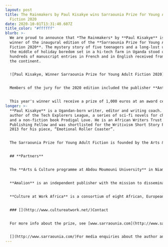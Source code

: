 ```yaml
---
layout: post
title: The Rainmakers by Paul Kisakye wins Sarraounia Prize for Young Adult
  Fiction 2020
date: 2020-10-01T13:31:40.607Z
title_color: "#ffffff"
blurb: >-
  We are proud to announce that *The Rainmakers* by **Paul Kisakye** is the
  winner of the inaugural edition of the **Sarraounia Prize for Young Adult
  Fiction 2020**. The mystery story of five teenagers and a long-lost uncle in
  the middle of holiday boredom set in a hi-tech farm in Uganda stood out from
  hundreds of manuscript entries in French and in English received from across
  the continent.


  ![﻿Paul Kisakye, Winner Sarraounia Prize for Young Adult Fiction 2020](../uploads/paul-kisakye.jpg "﻿Paul Kisakye, Winner Sarraounia Prize for Young Adult Fiction 2020")


  Members of the jury for the 2020 edition included the publisher **Antoinette Fall Correa**, recently departed academic, playwright and literary critic **Chaibou Dan-Inna**, international publishing director and literary agent **Sarah Odedina** and the children's bookseller **Binta Tini**.


  This year's winner will receive a prize of 1,000 euros at an award ceremony on **24 October 2020** to be held in Niamey, Niger, and the published winning entry to be released and disseminated both in [English](http://www.amalion.net/catalogue_en/item/the_rainmakers/ "The Rainmakers") and in [French](http://www.amalion.net/catalogue_en/item/les_faiseurs_de_pluie/ "Les faiseurs de pluie") by Amalion from 31 October 2020.
longer: >-
  **Paul Kisakye** is a Ugandan-born writer, editor and writing coach. He is the
  author of the Tech Explorers League, a series of sci-fi novels for children;
  and a non-fiction book Prodigal Love. He is an African Writers Trust
  Publishing Fellow and was shortlisted for the Writivism Short Story Prize in
  2013 for his piece, “Emotional Roller Coaster”.


  The Sarraounia Prize for Young Adult Fiction is founded by the Arts & Culture programme at Abdou Moumouni University, Niger and the publisher Amalion, Senegal to contribute to the availability of reading material for African young adults and to promote literature to help better understand the world of African youths. Every two years, the Sarraounia Prize will be awarded to the best unpublished fiction for young adults written in English, French or Hausa by African authors and illustrators based in Africa.


  ## **Partners**


  The **Arts & Culture programme at Abdou Moumouni University** in Niamey, Niger offers courses in arts and culture from Bachelor’s to Doctorate programmes that combine theoretical knowledge, technical learning and artistic practice. The programme welcomes artists in creative residencies, offers master class sessions and seminars. For more info: <https://web.facebook.com/La-fili%C3%A8re-Arts-et-CultureUAM-2261231903951300/?ref=py_c>


  **Amalion** is an independent publisher with the mission to disseminate innovative knowledge on Africa to strengthen the understanding of Africa and its people. Amalion provides a platform for authors to express new, alternative and daring perspectives and views on people, places, events, and issues shaping our world. Amalion produces monographs and literary writings, primarily in English and French for scholars, students, and general readers with an interest in African Studies, the humanities, and the social sciences. For more info: [http://www.amalion.net](http://www.amalion.net/)


  **Culture at Work Africa** is a consortium of eight African, European and international partners joining forces with the European Union to create new opportunities and mobilise stakeholders to promote intercultural dialogue and cultural diversity in urban and peri-urban areas in Africa as drivers for social inclusion and sustainable human development. For more info [http://www.cultureatwork.net](http://www.cultureatwork.net/)


  ### [](http://www.cultureatwork.net/)Contact


  For more info about the prize, see [www.sarraounia.com](http://www.sarraounia.com/)


  [](http://www.sarraounia.com/)For media enquiries about the author and *The Rainmakers,* release date, etc., contact \[link to form on site] or [http://www.amalion.net](http://www.amalion.net/)
---
```

